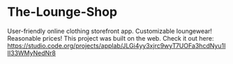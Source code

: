 # The-Lounge-Shop
User-friendly online clothing storefront app.
Customizable loungewear! Reasonable prices!
This project was built on the web.
Check it out here: https://studio.code.org/projects/applab/JLGi4yy3xjrc9wyT7UOFa3hcdNyu1III33WMyNedNr8
